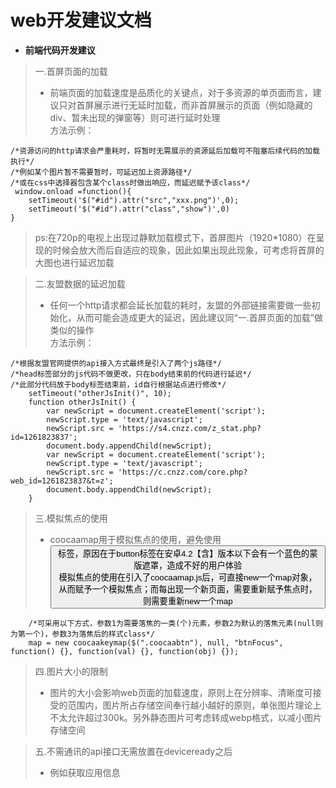# web开发建议文档
- **前端代码开发建议**

> 一.首屏页面的加载
> * 前端页面的加载速度是品质化的关键点，对于多资源的单页面而言，建议只对首屏展示进行无延时加载，而非首屏展示的页面（例如隐藏的div、暂未出现的弹窗等）则可进行延时处理<br/>
> 方法示例：<br/>
```
/*资源访问的http请求会严重耗时，将暂时无需展示的资源延后加载可不阻塞后续代码的加载执行*/
/*例如某个图片暂不需要暂时，可延迟加上资源路径*/
/*或在css中选择器包含某个class时做出响应，而延迟赋予该class*/
 window.onload =function(){
    setTimeout('$("#id").attr("src","xxx.png")',0);
    setTimeout('$("#id").attr("class","show")',0)
}
```
> ps:在720p的电视上出现过静默加载模式下，首屏图片（1920*1080）在呈现的时候会放大而后自适应的现象，因此如果出现此现象，可考虑将首屏的大图也进行延迟加载<br/>

> 二.友盟数据的延迟加载
> * 任何一个http请求都会延长加载的耗时，友盟的外部链接需要做一些初始化，从而可能会造成更大的延迟，因此建议同“一.首屏页面的加载”做类似的操作<br/>
>方法示例：<br/>
```
/*根据友盟官网提供的api接入方式最终是引入了两个js路径*/
/*head标签部分的js代码不做更改，只在body结束前的代码进行延迟*/
/*此部分代码放于body标签结束前，id自行根据站点进行修改*/
    setTimeout("otherJsInit()", 10);
    function otherJsInit() {
        var newScript = document.createElement('script');
        newScript.type = 'text/javascript';
        newScript.src = 'https://s4.cnzz.com/z_stat.php?id=1261823837';
        document.body.appendChild(newScript);
        var newScript = document.createElement('script');
        newScript.type = 'text/javascript';
        newScript.src = 'https://c.cnzz.com/core.php?web_id=1261823837&t=z';
        document.body.appendChild(newScript);
    }
```

> 三.模拟焦点的使用
> * coocaamap用于模拟焦点的使用，避免使用<button>标签，原因在于button标签在安卓4.2【含】版本以下会有一个蓝色的蒙版遮罩，造成不好的用户体验<br/>
> 模拟焦点的使用在引入了coocaamap.js后，可直接new一个map对象，从而赋予一个模拟焦点；而每出现一个新页面，需要重新赋予焦点时，则需要重新new一个map
```
    /*可采用以下方式，参数1为需要落焦的一类(个)元素，参数2为默认的落焦元素(null则为第一个)，参数3为落焦后的样式class*/
    map = new coocaakeymap($(".coocaabtn"), null, "btnFocus", function() {}, function(val) {}, function(obj) {});
```

> 四.图片大小的限制
> * 图片的大小会影响web页面的加载速度，原则上在分辨率、清晰度可接受的范围内，图片所占存储空间奉行越小越好的原则，单张图片理论上不太允许超过300k。另外静态图片可考虑转成webp格式，以减小图片存储空间<br/>

> 五.不需通讯的api接口无需放置在deviceready之后
> * 例如获取应用信息<br/>
